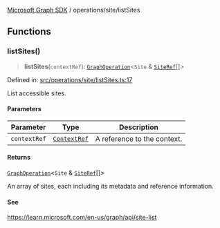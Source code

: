 [Microsoft Graph SDK](../../modules.md) / operations/site/listSites

## Functions

### listSites()

> **listSites**(`contextRef`): [`GraphOperation`](../../models/GraphOperation.md#graphoperation)\<`Site` & [`SiteRef`](../../models/SiteRef.md#siteref)[]\>

Defined in: [src/operations/site/listSites.ts:17](https://github.com/Future-Secure-AI/microsoft-graph/blob/6f587d043e8277194e9b2feca914ab2cba9d258d/src/operations/site/listSites.ts#L17)

List accessible sites.

#### Parameters

| Parameter | Type | Description |
| ------ | ------ | ------ |
| `contextRef` | [`ContextRef`](../../models/ContextRef.md#contextref) | A reference to the context. |

#### Returns

[`GraphOperation`](../../models/GraphOperation.md#graphoperation)\<`Site` & [`SiteRef`](../../models/SiteRef.md#siteref)[]\>

An array of sites, each including its metadata and reference information.

#### See

https://learn.microsoft.com/en-us/graph/api/site-list
